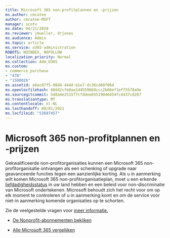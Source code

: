 ```yaml
---
title: Microsoft 365 non-profitplannen en -prijzen
ms.author: cmcatee
author: cmcatee-MSFT
manager: scotv
ms.date: 04/21/2020
ms.reviewer: jmueller, drjones
ms.audience: Admin
ms.topic: article
ms.service: o365-administration
ROBOTS: NOINDEX, NOFOLLOW
localization_priority: Normal
ms.collection: Adm_O365
ms.custom:
- commerce_purchase
- "478"
- "1500026"
ms.assetid: e6ec87f5-98d4-444d-b1e7-dc36cd60f064
ms.openlocfilehash: 60d42cfe8aa1d4559669ccc2b66ef1eff5578a9e
ms.sourcegitcommit: 540a4e2515f7cfddee65519046454fc4437cd287
ms.translationtype: MT
ms.contentlocale: nl-NL
ms.lasthandoff: 08/01/2021
ms.locfileid: "53687457"
---
```

# <a name="microsoft-365-for-nonprofit-plans-and-pricing"></a>Microsoft 365 non-profitplannen en -prijzen

Gekwalificeerde non-profitorganisaties kunnen een Microsoft 365 non-profitorganisatie ontvangen als een schenking of upgrade naar geavanceerde functies tegen een aanzienlijke korting. Als u in aanmerking wilt komen Microsoft 365 non-profitorganisatieplan, moet u een erkende [liefdadigheidsstatus](https://go.microsoft.com/fwlink/p/?LinkID=330253) in uw land hebben en een beleid voor non-discriminatie van Microsoft ondertekenen. Microsoft behoudt zich het recht voor om op elk moment te controleren of u in aanmerking komt en om de service voor niet-in aanmerking komende organisaties op te schorten.
  
Zie de veelgestelde vragen voor [meer informatie.](https://products.office.com/nonprofit/office-365-nonprofit)
  
- [De Nonprofit-abonnementen bekijken](https://products.office.com/nonprofit/office-365-nonprofit-plans-and-pricing?tab=1)

- [Alle Microsoft 365 vergelijken](https://products.office.com/business/compare-more-office-365-for-business-plans)